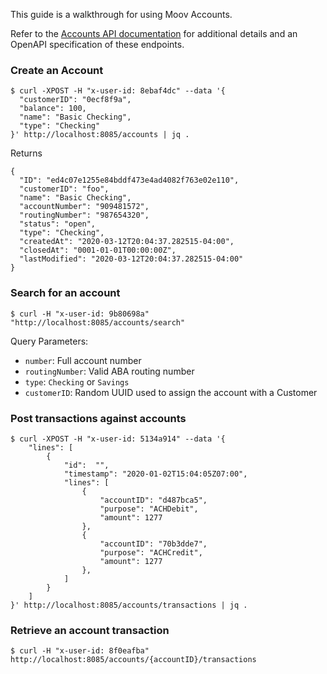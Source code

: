 This guide is a walkthrough for using Moov Accounts.

Refer to the [Accounts API documentation](http://api.moov.io/apps/accounts/) for additional details and an OpenAPI specification of these endpoints.

### Create an Account

```
$ curl -XPOST -H "x-user-id: 8ebaf4dc" --data '{
  "customerID": "0ecf8f9a",
  "balance": 100,
  "name": "Basic Checking",
  "type": "Checking"
}' http://localhost:8085/accounts | jq .

```

Returns

```
{
  "ID": "ed4c07e1255e84bddf473e4ad4082f763e02e110",
  "customerID": "foo",
  "name": "Basic Checking",
  "accountNumber": "909481572",
  "routingNumber": "987654320",
  "status": "open",
  "type": "Checking",
  "createdAt": "2020-03-12T20:04:37.282515-04:00",
  "closedAt": "0001-01-01T00:00:00Z",
  "lastModified": "2020-03-12T20:04:37.282515-04:00"
}
```

### Search for an account

```
$ curl -H "x-user-id: 9b80698a" "http://localhost:8085/accounts/search"
```

Query Parameters:

- `number`: Full account number
- `routingNumber`: Valid ABA routing number
- `type`: `Checking` or `Savings`
- `customerID`: Random UUID used to assign the account with a Customer

### Post transactions against accounts

```
$ curl -XPOST -H "x-user-id: 5134a914" --data '{
    "lines": [
        {
            "id":  "",
            "timestamp": "2020-01-02T15:04:05Z07:00",
            "lines": [
                {
                    "accountID": "d487bca5",
                    "purpose": "ACHDebit",
                    "amount": 1277
                },
                {
                    "accountID": "70b3dde7",
                    "purpose": "ACHCredit",
                    "amount": 1277
                },
            ]
        }
    ]
}' http://localhost:8085/accounts/transactions | jq .
```

### Retrieve an account transaction

```
$ curl -H "x-user-id: 8f0eafba" http://localhost:8085/accounts/{accountID}/transactions
```
